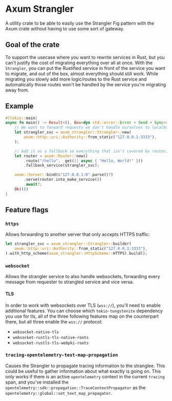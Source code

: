 # Axum Strangler

A utility crate to be able to easily use the Strangler Fig pattern with the Axum crate without having to use some sort of gateway.

## Goal of the crate

To support the usecase where you want to rewrite services in Rust, but you can't justify the
cost of migrating everything over all at once.
With the `Strangler`, you can put the Rustified service in front of the service you want
to migrate, and out of the box, almost everything should still work.
While migrating you slowly add more logic/routes to the Rust service and automatically those routes
won't be handled by the service you're migrating away from.

## Example

```rust
#[tokio::main]
async fn main() -> Result<(), Box<dyn std::error::Error + Send + Sync>> {
    // We want to forward requests we don't handle ourselves to localhost:3333
    let strangler_svc = axum_strangler::Strangler::new(
        axum::http::uri::Authority::from_static("127.0.0.1:3333"),
    );

    // Add it as a fallback so everything that isn't covered by routes, get forwarded to the strangled service.
    let router = axum::Router::new()
        .route("/hello",  get(|| async { "Hello, World!" }))
        .fallback_service(strangler_svc);

    axum::Server::bind(&"127.0.0.1:0".parse()?)
        .serve(router.into_make_service())
        .await?;
    Ok(())
}
```

## Feature flags

### `https`

Allows forwarding to another server that only accepts HTTPS traffic:

```rust
let strangler_svc = axum_strangler::Strangler::builder(
    axum::http::uri::Authority::from_static("127.0.0.1:3333"),
).with_http_scheme(axum_strangler::HttpScheme::HTTPS).build();
```

### `websocket`

Allows the strangler service to also handle websockets, forwarding every message from requester to strangled service and vice versa.

#### TLS

In order to work with websockets over TLS (`wss://`), you'll need to enable additional features.
You can choose which `tokio-tungstenite` dependency you use for tls, all of the three following features map on the counterpart there, but all three enable the `wss://` protocol:

- `websocket-native-tls`
- `websocket-rustls-tls-native-roots`
- `websocket-rustls-tls-webpki-roots`

### `tracing-opentelemetry-text-map-propagation`

Causes the Strangler to propagate tracing information to the stranglee. This could be useful to gather information about what exactly is going on.
This only works if there is an active `opentelemetry` context in the current `tracing` span, and you've installed the `opentelemetry::sdk::propagation::TraceContextPropagator` as the `opentelemetry::global::set_text_map_propagator`.
